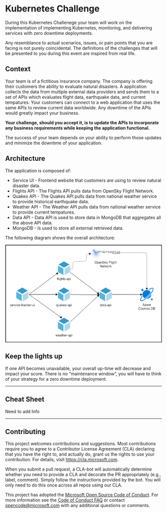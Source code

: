 # Kubernetes Challenge
During this Kubernetes Challenege your team will work on the implementation of implementing Kubernetes, monitoring, and delivering services with zero downtime deployments.

Any resemblance to actual scenarios, issues, or pain points that you are facing is not purely coincidental. The definitions of the challenges that will be presented to you during this event are inspired from real life.

## Context 

Your team is of a fictitious insurance company. The company is offering their customers the ability to evaluate natural disasters. A application collects the data from multiple external data providers and sends them to a set of APIs which evaluates flight data, earthquake data, and current tempatures. Your customers can connect to a web application that uses the same APIs to review current data worldwide. Any downtime of the APIs would greatly impact your business.

**Your challenge, should you accept it, is to update the APIs to incorporate any business requirements while keeping the application functional.**

The success of your team depends on your ability to perform those updates and minimize the downtime of your application.

## Architecture
The application is composed of:

- Service UI - Frontend website that customers are using to review natural disaster data.
- Flights API - The Flights API pulls data from OpenSky Flight Network.
- Quakes API - The Quakes API pulls data from national weather service to provide historical earthquake data.
- Weather API - The Weather API pulls data from national weather service to provide current tempatures.
- Data API - Data API is used to store data in MongoDB that aggregates all the above API data.
- MongoDB - Is used to store all external retrieved data.

The following diagram shows the overall architecture:

![App Architecture](./img/app-architecture.png)

## Keep the lights up
If one API becomes unavailable, your overall up-time will decrease and impact your score. There is no “maintenance window”, you will have to think of your strategy for a zero downtime deployment.

-----------------
## Cheat Sheet

Need to add Info


-----------------
## Contributing

This project welcomes contributions and suggestions.  Most contributions require you to agree to a
Contributor License Agreement (CLA) declaring that you have the right to, and actually do, grant us
the rights to use your contribution. For details, visit https://cla.microsoft.com.

When you submit a pull request, a CLA-bot will automatically determine whether you need to provide
a CLA and decorate the PR appropriately (e.g., label, comment). Simply follow the instructions
provided by the bot. You will only need to do this once across all repos using our CLA.

This project has adopted the [Microsoft Open Source Code of Conduct](https://opensource.microsoft.com/codeofconduct/).
For more information see the [Code of Conduct FAQ](https://opensource.microsoft.com/codeofconduct/faq/) or
contact [opencode@microsoft.com](mailto:opencode@microsoft.com) with any additional questions or comments.

